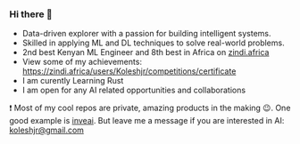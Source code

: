 ### Hi there 👋

- Data-driven explorer with a passion for building intelligent systems. 
- Skilled in applying ML and DL techniques to solve real-world problems.
- 2nd best Kenyan ML Engineer and 8th best in Africa on [zindi.africa](https://zindi.africa)
- View some of my achievements: https://zindi.africa/users/Koleshjr/competitions/certificate
- I am curently Learning Rust
- I am open for any AI related opportunities and collaborations

❗  Most of my cool repos are private, amazing products in the making 😉. One good example is [inveai](https://www.linkedin.com/feed/update/urn:li:activity:7139905752252534784/). But leave me a message if you are interested in AI: koleshjr@gmail.com<br ><br >

